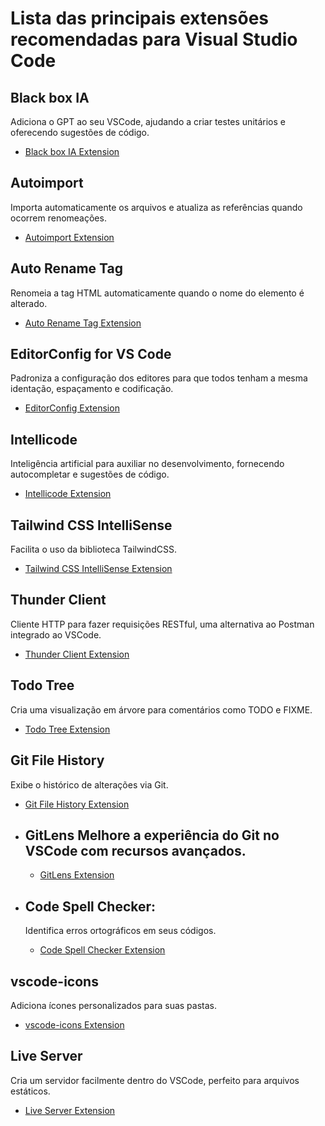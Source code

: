 # Lista das principais extensões recomendadas para Visual Studio Code

## Black box IA
Adiciona o GPT ao seu VSCode, ajudando a criar testes unitários e oferecendo sugestões de código.

- [Black box IA Extension](https://marketplace.visualstudio.com/items?itemName=gpt.blackbox-ia)

## Autoimport
Importa automaticamente os arquivos e atualiza as referências quando ocorrem renomeações.

- [Autoimport Extension](https://marketplace.visualstudio.com/items?itemName=steoates.autoimport)

## Auto Rename Tag
Renomeia a tag HTML automaticamente quando o nome do elemento é alterado.

- [Auto Rename Tag Extension](https://marketplace.visualstudio.com/items?itemName=formulahendry.auto-rename-tag)

## EditorConfig for VS Code
Padroniza a configuração dos editores para que todos tenham a mesma identação, espaçamento e codificação.

- [EditorConfig Extension](https://marketplace.visualstudio.com/items?itemName=EditorConfig.EditorConfig)

## Intellicode
Inteligência artificial para auxiliar no desenvolvimento, fornecendo autocompletar e sugestões de código.

- [Intellicode Extension](https://marketplace.visualstudio.com/items?itemName=VisualStudioExptTeam.vscodeintellicode)

## Tailwind CSS IntelliSense
Facilita o uso da biblioteca TailwindCSS.

- [Tailwind CSS IntelliSense Extension](https://marketplace.visualstudio.com/items?itemName=bradlc.vscode-tailwindcss)

## Thunder Client
Cliente HTTP para fazer requisições RESTful, uma alternativa ao Postman integrado ao VSCode.

- [Thunder Client Extension](https://marketplace.visualstudio.com/items?itemName=rangav.vscode-thunder-client)

## Todo Tree
Cria uma visualização em árvore para comentários como TODO e FIXME.

- [Todo Tree Extension](https://marketplace.visualstudio.com/items?itemName=Gruntfuggly.todo-tree)

## Git File History
Exibe o histórico de alterações via Git.

- [Git File History Extension](https://marketplace.visualstudio.com/items?itemName=pomber.git-file-history)

- ## GitLens Melhore a experiência do Git no VSCode com recursos avançados.
   - [GitLens Extension](https://marketplace.visualstudio.com/items?itemName=eamodio.gitlens)

- ## Code Spell Checker:
  Identifica erros ortográficos em seus códigos.
   - [Code Spell Checker Extension](https://marketplace.visualstudio.com/items?itemName=streetsidesoftware.code-spell-checker)

## vscode-icons
Adiciona ícones personalizados para suas pastas.

- [vscode-icons Extension](https://marketplace.visualstudio.com/items?itemName=vscode-icons-team.vscode-icons)

## Live Server
Cria um servidor facilmente dentro do VSCode, perfeito para arquivos estáticos.

- [Live Server Extension](https://marketplace.visualstudio.com/items?itemName=ritwickdey.LiveServer)
